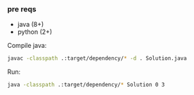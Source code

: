 ### pre reqs

* java (8+)
* python (2+)

Compile java:

```sh
javac -classpath .:target/dependency/* -d . Solution.java
```

Run:

```sh
java -classpath .:target/dependency/* Solution 0 3
```
